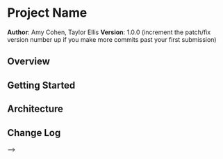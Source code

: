 # Project Name

**Author**: Amy Cohen, Taylor Ellis
**Version**: 1.0.0 (increment the patch/fix version number up if you make more commits past your first submission)

## Overview
<!-- Building a blog for a customer that is scalable for both mobile and desktop browsers. -->

## Getting Started
<!-- User must style CSS to achieve comp styling and add jQuery functionality to toggle the menu items with hamburger click -->

## Architecture
<!-- We used jQuery, HTML, CSS, JavaScript, & Icomoon. -->

## Change Log
<!-- Use this are to document the iterative changes made to your application as each feature is successfully implemented. Use time stamps. Here's an examples:

01-01-2001 4:59pm - Application now has a fully-functional express server, with GET and POST routes for the book resource.

## Credits and Collaborations
<!-- Big thanks to Icomoon, W3Schools, MDN, jQuery contributors, & CodeFellows for all their help 
https://icomoon.io/
https://jquery.com/
-->
-->
